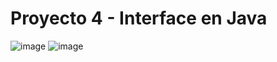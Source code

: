 # Proyecto 4 - Interface en Java 

![image](https://github.com/AnaVerduguez/Proyecto-Interface/assets/64393490/3fb262a9-4da8-44a5-bc92-bb0b1ff1ea3e)
![image](https://github.com/AnaVerduguez/Proyecto-Interface/assets/64393490/4eec06d3-9499-4336-b209-97f139f56f1b)


